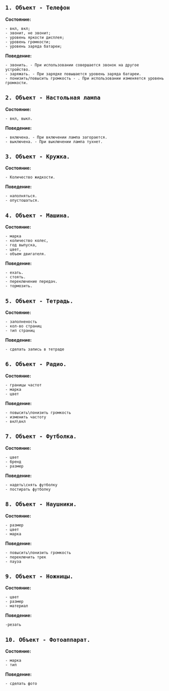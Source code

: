 ## `1. Объект - Телефон`

**Состояние:**

    - вкл, вкл;
    - звонит, не звонит;
    - уровень яркости дисплея;
    - уровень громкости;
    - уровень заряда батареи;

**Поведение:**

    - звонить. - При использовании совершается звонок на другое устройство. 
    - заряжать. - При зарядке повышается уровень заряда батареи.
    - понизить/повысить громкость - . При использовании изменяется уровень громкости.

## `2. Объект - Настольная лампа`

**Состояние:**

    - вкл, выкл.

**Поведение:**

    - включена. - При включении лампа загорается.
    - выключена. - При выключении лампа тухнет.

## `3. Объект - Кружка.`

**Состояние:**

    - Количество жидкости.
**Поведение:**

    - наполняться.
    - опустошаться.

## `4. Объект - Машина.`

**Состояние:** 
    
    - марка
    - количество колес,
    - год выпуска,
    - цвет,
    - объем двигателя.
**Поведение:**

    - ехать. 
    - стоять. 
    - переключение передач.
    - тормозить.

## `5. Объект - Тетрадь.`
**Состояние:**

    - заполненость
    - кол-во страниц
    - тип страниц


**Поведение:**

    - сделать запись в тетраде


## `6. Объект - Радио.`
**Состояние:**

    - границы частот
    - марка
    - цвет

**Поведение:**
    
    - повысить\понизить громкость
    - изменить частоту
    - вкл\вкл

## `7. Объект - Футболка.`
**Состояние:**

    - цвет
    - бренд
    - размер

**Поведение:**
    
    - надеть\снять футболку
    - постирать футболку
    

## `8. Объект - Наушники.`
**Состояние:**
    
    - размер
    - цвет
    - марка
    
**Поведение:**
    
    - повысить\понизить громкость
    - переключить трек
    - пауза


## `9. Объект - Ножницы.`
**Состояние:**

    - цвет
    - размер
    - материал
**Поведение:**

    -резать

## `10. Объект - Фотоаппарат.`
**Состояние:**

    - марка
    - тип

**Поведение:**
    
    - сделать фото 